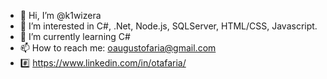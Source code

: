 - 👋 Hi, I’m @k1wizera
- 👀 I’m interested in C#, .Net, Node.js, SQLServer, HTML/CSS, Javascript.
- 🌱 I’m currently learning C#
- 📫 How to reach me: oaugustofaria@gmail.com 
- #️⃣ https://www.linkedin.com/in/otafaria/

<!---
k1wizera/k1wizera is a ✨ special ✨ repository because its `README.md` (this file) appears on your GitHub profile.
You can click the Preview link to take a look at your changes.
--->

